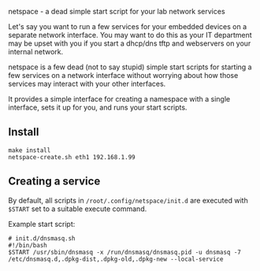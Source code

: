 netspace - a dead simple start script for your lab network services

Let's say you want to run a few services for your embedded devices on a separate
network interface. You may want to do this as your IT department may be upset
with you if you start a dhcp/dns tftp and webservers on your internal network.

netspace is a few dead (not to say stupid) simple start scripts for starting a
few services on a network interface without worrying about how those services
may interact with your other interfaces.

It provides a simple interface for creating a namespace with a single interface,
sets it up for you, and runs your start scripts.

## Install
```
make install
netspace-create.sh eth1 192.168.1.99
```

## Creating a service
By default, all scripts in `/root/.config/netspace/init.d` are executed with
`$START` set to a suitable execute command.

Example start script:
```
# init.d/dnsmasq.sh
#!/bin/bash
$START /usr/sbin/dnsmasq -x /run/dnsmasq/dnsmasq.pid -u dnsmasq -7 /etc/dnsmasq.d,.dpkg-dist,.dpkg-old,.dpkg-new --local-service
```



